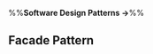 <link rel="stylesheet" href="{{baseUrl}}/css/textbook.css">

<div class="website-content">

%%**Software Design Patterns &rarr;**%%

## Facade Pattern

<div id="main">

<include src="what/embed.md" />

</div>

</div>
